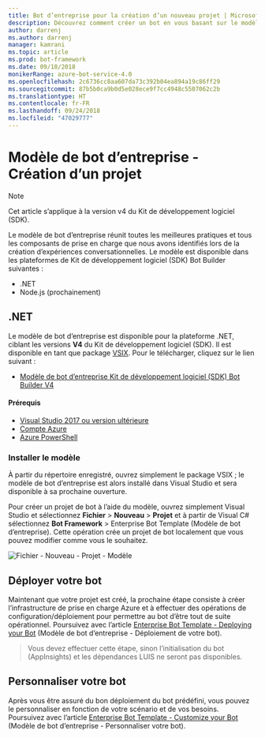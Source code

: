```yaml
---
title: Bot d’entreprise pour la création d’un nouveau projet | Microsoft Docs
description: Découvrez comment créer un bot en vous basant sur le modèle d’un bot d’entreprise
author: darrenj
ms.author: darrenj
manager: kamrani
ms.topic: article
ms.prod: bot-framework
ms.date: 09/18/2018
monikerRange: azure-bot-service-4.0
ms.openlocfilehash: 2c6736cc8aa607da73c392b04ea894a19c86ff29
ms.sourcegitcommit: 87b5b0ca9b0d5e028ece9f7cc4948c5507062c2b
ms.translationtype: HT
ms.contentlocale: fr-FR
ms.lasthandoff: 09/24/2018
ms.locfileid: "47029777"
---
```

# <a name="enterprise-bot-template---creating-a-new-project"></a>Modèle de bot d’entreprise - Création d’un projet

> [!NOTE]
> Cet article s’applique à la version v4 du Kit de développement logiciel (SDK). 

Le modèle de bot d’entreprise réunit toutes les meilleures pratiques et tous les composants de prise en charge que nous avons identifiés lors de la création d’expériences conversationnelles. Le modèle est disponible dans les plateformes de Kit de développement logiciel (SDK) Bot Builder suivantes :

- .NET
- Node.js (prochainement)

## <a name="net"></a>.NET

Le modèle de bot d’entreprise est disponible pour la plateforme .NET, ciblant les versions **V4** du Kit de développement logiciel (SDK). Il est disponible en tant que package [VSIX](https://docs.microsoft.com/en-us/visualstudio/extensibility/anatomy-of-a-vsix-package). Pour le télécharger, cliquez sur le lien suivant :

- [Modèle de bot d’entreprise Kit de développement logiciel (SDK) Bot Builder V4](https://aka.ms/GetEnterpriseBotTemplate)

#### <a name="prerequisites"></a>Prérequis

- [Visual Studio 2017 ou version ultérieure](https://www.visualstudio.com/downloads/)
- [Compte Azure](https://azure.microsoft.com/en-us/free/)
- [Azure PowerShell](https://docs.microsoft.com/en-us/powershell/azure/overview?view=azurermps-6.8.1)

### <a name="install-the-template"></a>Installer le modèle

À partir du répertoire enregistré, ouvrez simplement le package VSIX ; le modèle de bot d’entreprise est alors installé dans Visual Studio et sera disponible à sa prochaine ouverture.

Pour créer un projet de bot à l’aide du modèle, ouvrez simplement Visual Studio et sélectionnez **Fichier** > **Nouveau** > **Projet** et à partir de Visual C# sélectionnez **Bot Framework** > Enterprise Bot Template (Modèle de bot d’entreprise). Cette opération crée un projet de bot localement que vous pouvez modifier comme vous le souhaitez. 

![Fichier - Nouveau - Projet - Modèle](media/enterprise-template/EnterpriseBot-NewProject.png)

## <a name="deploy-your-bot"></a>Déployer votre bot

Maintenant que votre projet est créé, la prochaine étape consiste à créer l’infrastructure de prise en charge Azure et à effectuer des opérations de configuration/déploiement pour permettre au bot d’être tout de suite opérationnel. Poursuivez avec l’article [Enterprise Bot Template - Deploying your Bot](bot-builder-enterprise-template-deployment.md) (Modèle de bot d’entreprise - Déploiement de votre bot).

> Vous devez effectuer cette étape, sinon l’initialisation du bot (AppInsights) et les dépendances LUIS ne seront pas disponibles.
## <a name="customize-your-bot"></a>Personnaliser votre bot

Après vous être assuré du bon déploiement du bot prédéfini, vous pouvez le personnaliser en fonction de votre scénario et de vos besoins. Poursuivez avec l’article [Enterprise Bot Template - Customize your Bot](bot-builder-enterprise-template-customize.md) (Modèle de bot d’entreprise - Personnaliser votre bot).

